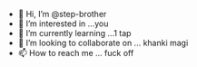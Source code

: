 - 👋 Hi, I’m @step-brother
- 👀 I’m interested in ...you
- 🌱 I’m currently learning ...1 tap
- 💞️ I’m looking to collaborate on ... khanki magi 
- 📫 How to reach me ... fuck off 

<!---
step-brother/step-brother is a ✨ special ✨ repository because its `README.md` (this file) appears on your GitHub profile.
You can click the Preview link to take a look at your changes.
--->
